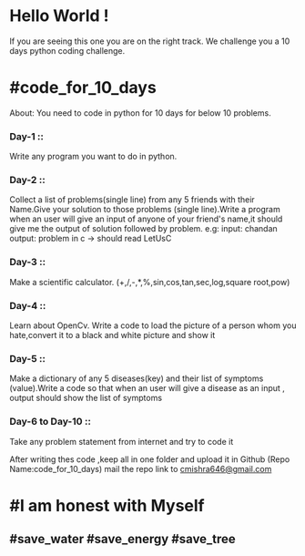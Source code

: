 # Hello World !

If you are seeing this one you are on the right track.
We challenge you a 10 days python coding challenge.

# #code_for_10_days
About: You need to code in python for 10 days for below 10 problems.

### Day-1 ::
Write any program you want to do in python.

### Day-2 ::
Collect a list of problems(single line) from any 5 friends with their Name.Give your solution to those problems (single line).Write a program when an user will give an input of anyone of your friend's name,it should give me the output of solution followed by problem.
e.g:
input: chandan
output: problem in c -> should read LetUsC

### Day-3 ::
Make a scientific calculator.
(+,/,-,*,%,sin,cos,tan,sec,log,square root,pow)

### Day-4 ::
Learn about OpenCv. Write a code to load the picture of a person whom you hate,convert it to a black and white picture and show it

### Day-5 ::
Make a dictionary of any 5 diseases(key) and their list of symptoms (value).Write a code so that when an user will give a disease as an input , output should show the list of symptoms

### Day-6 to Day-10 ::
Take any problem statement from internet and try to code it

After writing thes code ,keep all in one folder and upload it in Github (Repo Name:code_for_10_days)
mail the repo link to cmishra646@gmail.com

# #I am honest with Myself
## #save_water #save_energy #save_tree 
